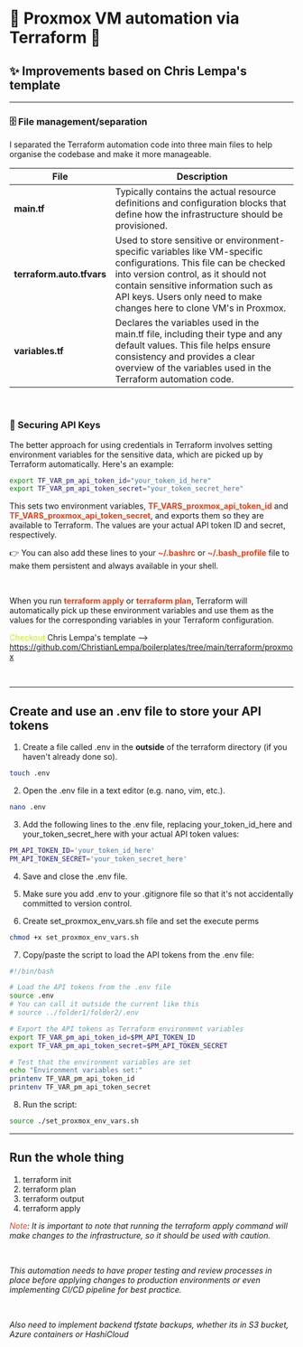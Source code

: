 # 🚀 Proxmox VM automation via Terraform 🚀

## ✨ Improvements based on Chris Lempa's template

---

### 🗄️ File management/separation
I separated the Terraform automation code into three main files to help organise the codebase and make it more manageable.

File|Description
---|---
**main.tf**|Typically contains the actual resource definitions and configuration blocks that define how the infrastructure should be provisioned.
**terraform.auto.tfvars**|Used to store sensitive or environment-specific variables like VM-specific configurations. This file can be checked into version control, as it should not contain sensitive information such as API keys. Users only need to make changes here to clone VM's in Proxmox.
**variables.tf**|Declares the variables used in the main.tf file, including their type and any default values. This file helps ensure consistency and provides a clear overview of the variables used in the Terraform automation code.

<p>&nbsp;</p>

### 🔐 Securing API Keys
The better approach for using credentials in Terraform involves setting environment variables for the sensitive data, which are picked up by Terraform automatically. Here's an example:

```bash
export TF_VAR_pm_api_token_id="your_token_id_here"
export TF_VAR_pm_api_token_secret="your_token_secret_here"
```

This sets two environment variables, <font color="f03c15"> **TF_VARS_proxmox_api_token_id**</font> and <font color="f03c15">**TF_VARS_proxmox_api_token_secret**</font>, and exports them so they are available to Terraform. The values are your actual API token ID and secret, respectively.

👉 You can also add these lines to your <font color="f03c15">**~/.bashrc**</font> or <font color="f03c15">**~/.bash_profile**</font> file to make them persistent and always available in your shell.

<p>&nbsp;</p>

When you run <font color="f03c15">**terraform apply**</font> or <font color="f03c15">**terraform plan**</font>, Terraform will automatically pick up these environment variables and use them as the values for the corresponding variables in your Terraform configuration.

<font color="c5f015">Checkout</font> Chris Lempa's template --> <https://github.com/ChristianLempa/boilerplates/tree/main/terraform/proxmox>
<p>&nbsp;</p>

---

## Create and use an .env file to store your API tokens

1. Create a file called .env in the **outside** of the terraform directory (if you haven't already done so).

```bash
touch .env
```

2. Open the .env file in a text editor (e.g. nano, vim, etc.).

```bash
nano .env
```

3. Add the following lines to the .env file, replacing your_token_id_here and your_token_secret_here with your actual API token values:

```bash
PM_API_TOKEN_ID='your_token_id_here'
PM_API_TOKEN_SECRET='your_token_secret_here'
```

4. Save and close the .env file.

5. Make sure you add .env to your .gitignore file so that it's not accidentally committed to version control.

6. Create set_proxmox_env_vars.sh file and set the execute perms

```bash
chmod +x set_proxmox_env_vars.sh
```

7. Copy/paste the script to load the API tokens from the .env file:

```bash
#!/bin/bash

# Load the API tokens from the .env file
source .env
# You can call it outside the current like this
# source ../folder1/folder2/.env

# Export the API tokens as Terraform environment variables
export TF_VAR_pm_api_token_id=$PM_API_TOKEN_ID
export TF_VAR_pm_api_token_secret=$PM_API_TOKEN_SECRET

# Test that the environment variables are set
echo "Environment variables set:"
printenv TF_VAR_pm_api_token_id
printenv TF_VAR_pm_api_token_secret
```

8. Run the script:

```bash
source ./set_proxmox_env_vars.sh
```

---
## Run the whole thing
1. terraform init
2. terraform plan
3. terraform output
4. terraform apply

*<font color="f03c15">Note</font>: It is important to note that running the terraform apply command will make changes to the infrastructure, so it should be used with caution.*

<p>&nbsp;</p>

*This automation needs to have proper testing and review processes in place before applying changes to production environments or even implementing CI/CD pipeline for best practice.*

<p>&nbsp;</p>

*Also need to implement backend tfstate backups, whether its in S3 bucket, Azure containers or HashiCloud*
